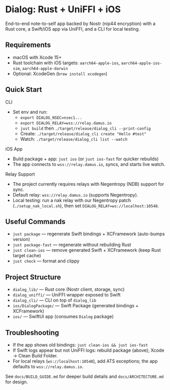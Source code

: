 # Dialog: Rust + UniFFI + iOS

End-to-end note-to-self app backed by Nostr (nip44 encryption) with a Rust core, a Swift/iOS app via UniFFI, and a CLI for local testing.

## Requirements
- macOS with Xcode 15+
- Rust toolchain with iOS targets: `aarch64-apple-ios`, `aarch64-apple-ios-sim`, `aarch64-apple-darwin`
- Optional: XcodeGen (`brew install xcodegen`)

## Quick Start

CLI
- Set env and run:
  - `export DIALOG_NSEC=nsec1...`
  - `export DIALOG_RELAY=wss://relay.damus.io`
  - `just build` then `./target/release/dialog_cli --print-config`
  - Create: `./target/release/dialog_cli create "Hello #test"`
  - Watch: `./target/release/dialog_cli list --watch`

iOS App
- Build package + app: `just ios` (or `just ios-fast` for quicker rebuilds)
- The app connects to `wss://relay.damus.io`, syncs, and starts live watch.

Relay Support
- The project currently requires relays with Negentropy (NDB) support for sync.
- Default relay: `wss://relay.damus.io` (supports Negentropy).
- Local testing: run a nak relay with our Negentropy patch (`./setup_nak_local.sh`), then set `DIALOG_RELAY=ws://localhost:10548`.

## Useful Commands
- `just package` — regenerate Swift bindings + XCFramework (auto-bumps version)
- `just package-fast` — regenerate without rebuilding Rust
- `just clean-ios` — remove generated Swift + XCFramework (keep Rust target cache)
- `just check` — format and clippy

## Project Structure
- `dialog_lib/` — Rust core (Nostr client, storage, sync)
- `dialog_uniffi/` — UniFFI wrapper exposed to Swift
- `dialog_cli/` — CLI on top of `dialog_lib`
- `ios/DialogPackage/` — Swift Package (generated bindings + XCFramework)
- `ios/` — SwiftUI app (consumes `Dialog` package)

## Troubleshooting
- If the app shows old bindings: `just clean-ios && just ios-fast`
- If Swift logs appear but not UniFFI logs: rebuild package (above); Xcode → Clean Build Folder.
- For local relays (`ws://localhost:10548`), add ATS exceptions; the app defaults to `wss://relay.damus.io`.

See `docs/BUILD_GUIDE.md` for deeper build details and `docs/ARCHITECTURE.md` for design.
